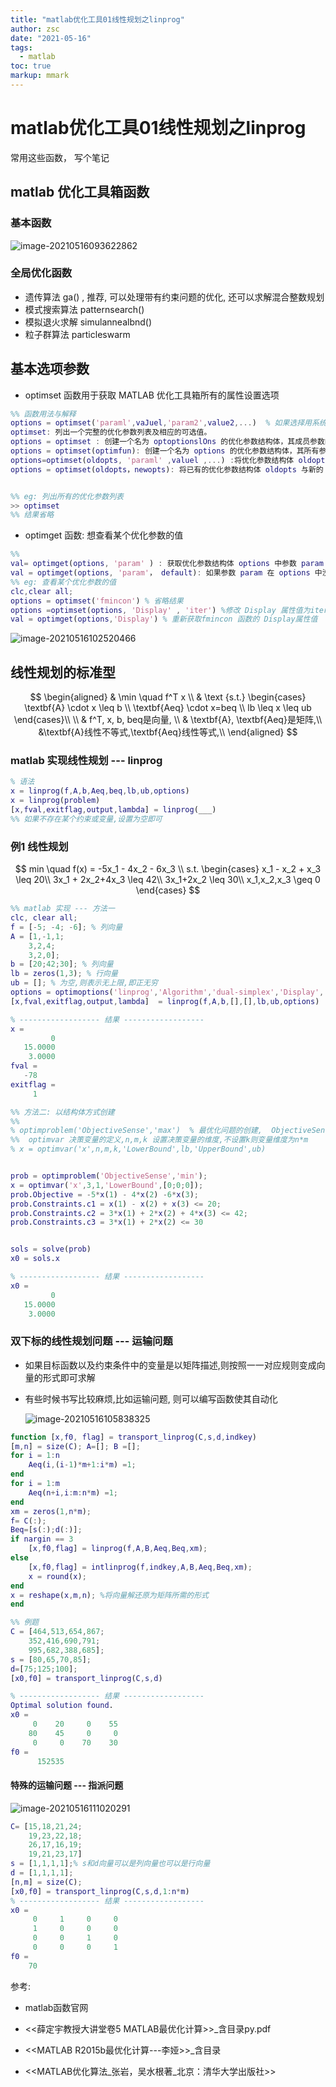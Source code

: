 ```yaml
---
title: "matlab优化工具01线性规划之linprog"
author: zsc
date: "2021-05-16"
tags:
  - matlab
toc: true
markup: mmark
---
```


# matlab优化工具01线性规划之linprog

常用这些函数， 写个笔记

## matlab 优化工具箱函数

### 基本函数

![image-20210516093622862](https://gitee.com/zscqsmy/blogimg/raw/master/uPic/202105160936image-20210516093622862.png)

### 全局优化函数

-   遗传算法 ga() , 推荐, 可以处理带有约束问题的优化, 还可以求解混合整数规划
-   模式搜索算法 patternsearch()
-   模拟退火求解 simulannealbnd()
-   粒子群算法 particleswarm

## 基本选项参数

-   optimset 函数用于获取 MATLAB 优化工具箱所有的属性设置选项

``` matlab
%% 函数用法与解释
options = optimset('paraml',vaJuel,'param2',value2,...)  % 如果选择用系统的默认值，则只需将参数的值设为 \[\].
optimset: 列出一个完整的优化参数列表及相应的可选值。
options = optimset : 创建一个名为 optoptionslOns 的优化参数结构体，其成员参数的取值为系统的默认值。
options = optimset(optimfun): 创建一个名为 options 的优化参数结构体，其所有参数名及值为优化函数 optimfun 的默认值。
options=optimset(oldopts, 'paraml' ,valuel ,...) :将优化参数结构体 oldopts中的参数 paraml 改为 valuel 并将更改后的优化参数结构体命名为 options
options = optimset(oldopts，newopts): 将已有的优化参数结构体 oldopts 与新的 优化参数结构体 newopts 合井， newopts 中的任意非空参数值将覆盖 oldopts 中的相应参数值。


%% eg: 列出所有的优化参数列表
>> optimset
%% 结果省略
```

-   optimget 函数: 想查看某个优化参数的值

``` matlab
%%
val= optimget(options, 'param' ) : 获取优化参数结构体 options 中参数 param 的值。
val = optimget(options, 'param'， default): 如果参数 param 在 options 中没有定义，则返回其默认值
%% eg: 查看某个优化参数的值
clc,clear all;
options = optimset('fmincon') % 省略结果
options =optimset(options, 'Display' , 'iter') %修改 Display 属性值为iter
val = optimget(options,'Display') % 重新获取fmincon 函数的 Display属性值
```

![image-20210516102520466](https://gitee.com/zscqsmy/blogimg/raw/master/uPic/202105161025image-20210516102520466.png)

## 线性规划的标准型

$$
\begin{aligned}
& \min \quad   f^T x \\
& \text {s.t.} \begin{cases}
\textbf{A} \cdot x \leq b \\
\textbf{Aeq} \cdot x=beq \\
lb \leq x \leq ub
\end{cases}\\ \\
& f^T, x, b, beq是向量, \\
& \textbf{A}, \textbf{Aeq}是矩阵,\\
&\textbf{A}线性不等式,\textbf{Aeq}线性等式,\\
\end{aligned}
$$

### matlab 实现线性规划 --- linprog

``` matlab
% 语法
x = linprog(f,A,b,Aeq,beq,lb,ub,options)
x = linprog(problem)
[x,fval,exitflag,output,lambda] = linprog(___)
%% 如果不存在某个约束或变量,设置为空即可
```

### 例1 线性规划

$$
min \quad f(x) = -5x_1 - 4x_2 - 6x_3 \\
s.t. \begin{cases}
x_1 - x_2 + x_3 \leq 20\\
3x_1 + 2x_2+4x_3 \leq 42\\
3x_1+2x_2 \leq 30\\
x_1,x_2,x_3 \geq 0
\end{cases}
$$

``` matlab
%% matlab 实现 --- 方法一
clc, clear all;
f = [-5; -4; -6]; % 列向量
A = [1,-1,1;
    3,2,4;
    3,2,0];
b = [20;42;30]; % 列向量
lb = zeros(1,3); % 行向量
ub = []; % 为空,则表示无上限,即正无穷
options = optimoptions('linprog','Algorithm','dual-simplex','Display','iter');
[x,fval,exitflag,output,lambda]  = linprog(f,A,b,[],[],lb,ub,options)

% ------------------ 结果 ------------------
x =
         0
   15.0000
    3.0000
fval =
   -78
exitflag =
     1
```

``` matlab
%% 方法二: 以结构体方式创建 
%%
% optimproblem('ObjectiveSense','max')  % 最优化问题的创建,  ObjectiveSense属性求最大值(默认最小值)
%%  optimvar 决策变量的定义,n,m,k 设置决策变量的维度,不设置k则变量维度为n*m
% x = optimvar('x',n,m,k,'LowerBound',lb,'UpperBound',ub)


prob = optimproblem('ObjectiveSense','min');
x = optimvar('x',3,1,'LowerBound',[0;0;0]);
prob.Objective = -5*x(1) - 4*x(2) -6*x(3); 
prob.Constraints.c1 = x(1) - x(2) + x(3) <= 20;
prob.Constraints.c2 = 3*x(1) + 2*x(2) + 4*x(3) <= 42;
prob.Constraints.c3 = 3*x(1) + 2*x(2) <= 30


sols = solve(prob)
x0 = sols.x

% ------------------ 结果 ------------------
x0 =
         0
   15.0000
    3.0000
```

### 双下标的线性规划问题  --- 运输问题

-   如果目标函数以及约束条件中的变量是以矩阵描述,则按照一一对应规则变成向量的形式即可求解

-   有些时候书写比较麻烦,比如运输问题, 则可以编写函数使其自动化

    ![image-20210516105838325](https://gitee.com/zscqsmy/blogimg/raw/master/uPic/202105161058image-20210516105838325.png)

``` matlab
function [x,f0, flag] = transport_linprog(C,s,d,indkey)
[m,n] = size(C); A=[]; B =[];
for i = 1:n
    Aeq(i,(i-1)*m+1:i*m) =1;
end
for i = 1:m
    Aeq(n+i,i:m:n*m) =1;
end
xm = zeros(1,n*m);
f= C(:);
Beq=[s(:);d(:)];
if nargin == 3
    [x,f0,flag] = linprog(f,A,B,Aeq,Beq,xm);
else
    [x,f0,flag] = intlinprog(f,indkey,A,B,Aeq,Beq,xm);
    x = round(x);
end
x = reshape(x,m,n); %将向量解还原为矩阵所需的形式
end
```

``` matlab
%% 例题
C = [464,513,654,867;
    352,416,690,791;
    995,682,388,685];
s = [80,65,70,85];
d=[75;125;100];
[x0,f0] = transport_linprog(C,s,d)

% ------------------ 结果 ------------------
Optimal solution found.
x0 =
     0    20     0    55
    80    45     0     0
     0     0    70    30
f0 =
      152535
```

#### 特殊的运输问题  --- 指派问题

![image-20210516111020291](https://gitee.com/zscqsmy/blogimg/raw/master/uPic/202105161110image-20210516111020291.png)

``` matlab
C= [15,18,21,24;
    19,23,22,18;
    26,17,16,19;
    19,21,23,17]
s = [1,1,1,1];% s和d向量可以是列向量也可以是行向量
d = [1,1,1,1];
[n,m] = size(C);
[x0,f0] = transport_linprog(C,s,d,1:n*m)
% ------------------ 结果 ------------------
x0 =
     0     1     0     0
     1     0     0     0
     0     0     1     0
     0     0     0     1
f0 =
    70
```

参考:

-   matlab函数官网

-   \<<薛定宇教授大讲堂卷5  MATLAB最优化计算>\>\_含目录py.pdf

-   \<\<MATLAB R2015b最优化计算---李娅\>\>\_含目录

-   \<\<MATLAB优化算法_张岩，吴水根著_北京：清华大学出版社\>\>
